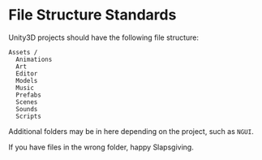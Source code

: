 File Structure Standards
==============

Unity3D projects should have the following file structure:

```
Assets /
  Animations
  Art
  Editor
  Models
  Music
  Prefabs
  Scenes
  Sounds
  Scripts
```
  
Additional folders may be in here depending on the project, such as `NGUI`.

If you have files in the wrong folder, happy Slapsgiving.
